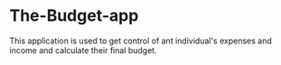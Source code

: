 # The-Budget-app
This application is used to get control of ant individual's expenses and income and calculate their final budget.
